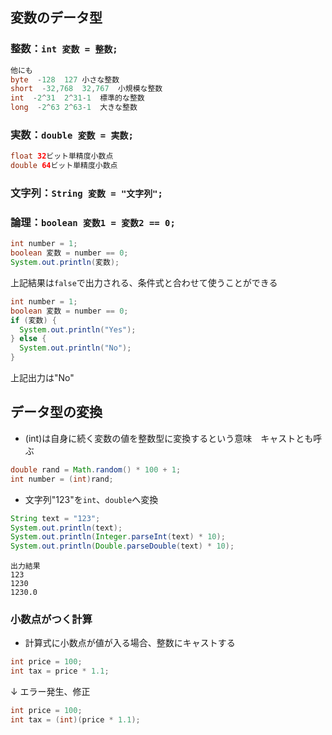 ## 変数のデータ型
### 整数：```int 変数 = 整数;```
```java
他にも
byte  -128	127	小さな整数
short  -32,768	32,767	小規模な整数
int  -2^31	2^31-1	標準的な整数
long  -2^63	2^63-1	大きな整数
```
### 実数：```double 変数 = 実数;```
```java
float 32ビット単精度小数点
double 64ビット単精度小数点
```
### 文字列：```String 変数 = "文字列";```
### 論理：```boolean 変数1 = 変数2 == 0;```
```java
int number = 1;
boolean 変数 = number == 0;
System.out.println(変数);
```
上記結果は```false```で出力される、条件式と合わせて使うことができる
```java
int number = 1;
boolean 変数 = number == 0;
if (変数) {
  System.out.println("Yes");
} else {
  System.out.println("No");
}
```
上記出力は"No"
## データ型の変換
- (int)は自身に続く変数の値を整数型に変換するという意味　キャストとも呼ぶ
```java
double rand = Math.random() * 100 + 1;
int number = (int)rand;
```
- 文字列"123"を```int```、```double```へ変換
```java
String text = "123";
System.out.println(text);
System.out.println(Integer.parseInt(text) * 10);
System.out.println(Double.parseDouble(text) * 10);
```
```
出力結果
123
1230
1230.0
```
### 小数点がつく計算
- 計算式に小数点が値が入る場合、整数にキャストする
```java
int price = 100;
int tax = price * 1.1;
```
↓ エラー発生、修正
```java
int price = 100;
int tax = (int)(price * 1.1);
```
